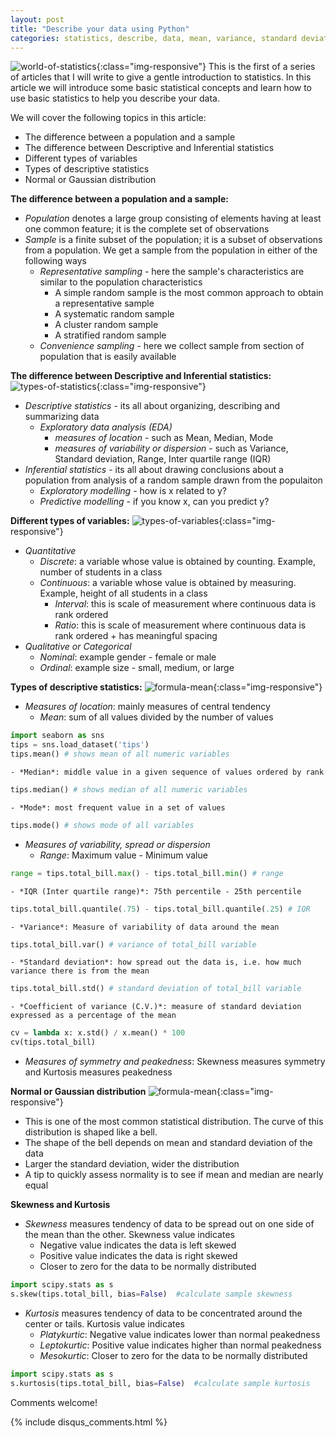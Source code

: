 ```yaml
---
layout: post
title: "Describe your data using Python"
categories: statistics, describe, data, mean, variance, standard deviation, normal, skewness, kurtosis
---
```

![world-of-statistics](/images/mathematics/statistics00.png){:class="img-responsive"}
This is the first of a series of articles that I will write to give a gentle introduction to statistics. In this article we will introduce some basic statistical concepts and learn how to use basic statistics to help you describe your data. 

We will cover the following topics in this article:
- The difference between a population and a sample
- The difference between Descriptive and Inferential statistics
- Different types of variables
- Types of descriptive statistics
- Normal or Gaussian distribution

**The difference between a population and a sample:**
- *Population* denotes a large group consisting of elements having at least one common feature; it is the complete set of observations
- *Sample* is a finite subset of the population; it is a subset of observations from a population. We get a sample from the population in either of the following ways
	- *Representative sampling* - here the sample's characteristics are similar to the population characteristics
    	- A simple random sample is the most common approach to obtain a representative sample
    	- A systematic random sample
    	- A cluster random sample
    	- A stratified random sample
	- *Convenience sampling* - here we collect sample from section of population that is easily available

**The difference between Descriptive and Inferential statistics:**
![types-of-statistics](/images/mathematics/statistics01.png){:class="img-responsive"}
- *Descriptive statistics* - its all about organizing, describing and summarizing data
	- *Exploratory data analysis (EDA)*
		- *measures of location* - such as Mean, Median, Mode
		- *measures of variability or dispersion* - such as Variance, Standard deviation, Range, Inter quartile range (IQR)
- *Inferential statistics* - its all about drawing conclusions about a population from analysis of a random sample drawn from the populaiton
	- *Exploratory modelling* - how is x related to y?
	- *Predictive modelling* - if you know x, can you predict y?

**Different types of variables:**
![types-of-variables](/images/mathematics/statistics02.png){:class="img-responsive"}
- *Quantitative*
	- *Discrete*: a variable whose value is obtained by counting. Example, number of students in a class
	- *Continuous*: a variable whose value is obtained by measuring. Example, height of all students in a class
		- *Interval*: this is scale of measurement where continuous data is rank ordered
		- *Ratio*: this is scale of measurement where continuous data is rank ordered + has meaningful spacing
- *Qualitative or Categorical*
	- *Nominal*: example gender - female or male
	- *Ordinal*: example size - small, medium, or large
 
**Types of descriptive statistics:**
![formula-mean](/images/mathematics/statistics03-formulas.png){:class="img-responsive"}
- *Measures of location*: mainly measures of central tendency
	- *Mean*: sum of all values divided by the number of values
```python
import seaborn as sns
tips = sns.load_dataset('tips')
tips.mean() # shows mean of all numeric variables
```
	- *Median*: middle value in a given sequence of values ordered by rank
```python
tips.median() # shows median of all numeric variables
```
	- *Mode*: most frequent value in a set of values
```python
tips.mode() # shows mode of all variables
```
- *Measures of variability, spread or dispersion*
	- *Range*: Maximum value - Minimum value
```python
range = tips.total_bill.max() - tips.total_bill.min() # range
```
	- *IQR (Inter quartile range)*: 75th percentile - 25th percentile
```python
tips.total_bill.quantile(.75) - tips.total_bill.quantile(.25) # IQR
```
	- *Variance*: Measure of variability of data around the mean
```python
tips.total_bill.var() # variance of total_bill variable
```
	- *Standard deviation*: how spread out the data is, i.e. how much variance there is from the mean
```python
tips.total_bill.std() # standard deviation of total_bill variable
```
	- *Coefficient of variance (C.V.)*: measure of standard deviation expressed as a percentage of the mean
```python
cv = lambda x: x.std() / x.mean() * 100
cv(tips.total_bill)
```
- *Measures of symmetry and peakedness*: Skewness measures symmetry and Kurtosis measures peakedness

**Normal or Gaussian distribution**
![formula-mean](/images/mathematics/statistics04-norm-dist.png){:class="img-responsive"}
- This is one of the most common statistical distribution. The curve of this distribution is shaped like a bell. 
- The shape of the bell depends on mean and standard deviation of the data
- Larger the standard deviation, wider the distribution
- A tip to quickly assess normality is to see if mean and median are nearly equal

**Skewness and Kurtosis**
- *Skewness* measures tendency of data to be spread out on one side of the mean than the other. Skewness value indicates
	- Negative value indicates the data is left skewed 
	- Positive value indicates the data is right skewed
	- Closer to zero for the data to be normally distributed
```python
import scipy.stats as s
s.skew(tips.total_bill, bias=False)  #calculate sample skewness
```
- *Kurtosis* measures tendency of data to be concentrated around the center or tails. Kurtosis value indicates
	- *Platykurtic*: Negative value indicates lower than normal peakedness 
	- *Leptokurtic*: Positive value indicates higher than normal peakedness 
	- *Mesokurtic*: Closer to zero for the data to be normally distributed
```python
import scipy.stats as s
s.kurtosis(tips.total_bill, bias=False)  #calculate sample kurtosis
```

Comments welcome!

{% include disqus_comments.html %}
